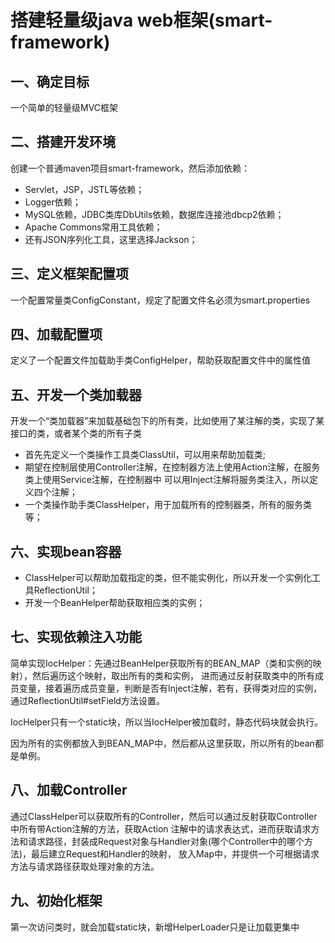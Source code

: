 # 搭建轻量级java web框架(smart-framework)

## 一、确定目标

一个简单的轻量级MVC框架

## 二、搭建开发环境

创建一个普通maven项目smart-framework，然后添加依赖：
* Servlet，JSP，JSTL等依赖；
* Logger依赖；
* MySQL依赖，JDBC类库DbUtils依赖，数据库连接池dbcp2依赖；
* Apache Commons常用工具依赖；
* 还有JSON序列化工具，这里选择Jackson；

## 三、定义框架配置项

一个配置常量类ConfigConstant，规定了配置文件名必须为smart.properties

## 四、加载配置项

定义了一个配置文件加载助手类ConfigHelper，帮助获取配置文件中的属性值

## 五、开发一个类加载器

开发一个“类加载器”来加载基础包下的所有类，比如使用了某注解的类，实现了某接口的类，或者某个类的所有子类

* 首先先定义一个类操作工具类ClassUtil，可以用来帮助加载类;
* 期望在控制层使用Controller注解，在控制器方法上使用Action注解，在服务类上使用Service注解，在控制器中
可以用Inject注解将服务类注入，所以定义四个注解；
* 一个类操作助手类ClassHelper，用于加载所有的控制器类，所有的服务类等；

## 六、实现bean容器

* ClassHelper可以帮助加载指定的类，但不能实例化，所以开发一个实例化工具ReflectionUtil；
* 开发一个BeanHelper帮助获取相应类的实例；

## 七、实现依赖注入功能

简单实现IocHelper：先通过BeanHelper获取所有的BEAN_MAP（类和实例的映射），然后遍历这个映射，取出所有的类和实例，
进而通过反射获取类中的所有成员变量，接着遍历成员变量，判断是否有Inject注解，若有，获得类对应的实例，
通过ReflectionUtil#setField方法设置。

IocHelper只有一个static块，所以当IocHelper被加载时，静态代码块就会执行。

因为所有的实例都放入到BEAN_MAP中，然后都从这里获取，所以所有的bean都是单例。

## 八、加载Controller

通过ClassHelper可以获取所有的Controller，然后可以通过反射获取Controller中所有带Action注解的方法，获取Action
注解中的请求表达式，进而获取请求方法和请求路径，封装成Request对象与Handler对象(哪个Controller中的哪个方法)，最后建立Request和Handler的映射，
放入Map中，并提供一个可根据请求方法与请求路径获取处理对象的方法。

## 九、初始化框架

第一次访问类时，就会加载static块，新增HelperLoader只是让加载更集中




